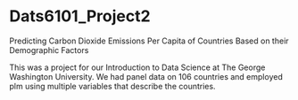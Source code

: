 # Dats6101_Project2
Predicting Carbon Dioxide Emissions Per Capita of Countries Based on their Demographic Factors

This was a project for our Introduction to Data Science at The George Washington University.
We had panel data on 106 countries and employed plm using multiple variables that describe the countries.
